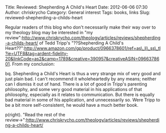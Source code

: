 Title: Reviewed: Shepherding A Child's Heart
Date: 2012-06-06 07:30
Author: chriskrycho
Category: General interest
Tags: books, links
Slug: reviewed-shepherding-a-childs-heart

Regular readers of this blog who don't necessarily make their way over
to my theology blog may be interested in "my
review":http://www.chriskrycho.com/theology/articles/reviews/shepherding-a-childs-heart/
of Tedd Tripp's "??Shepherding A Child's
Heart??":http://www.amazon.com/gp/product/0966378601/ref=as\_li\_ss\_tl?ie=UTF8&tag=ardent-fidelity-20&linkCode=as2&camp=1789&creative=390957&creativeASIN=0966378601.
From my conclusion:

bq. Shepherding a Child's Heart is thus a very strange mix of very good
and just plain bad. I can't recommend it wholeheartedly by any means;
neither can I dismiss it out of hand. There is a lot of good in Tripp's
parenting philosophy, and some very good material in his applications of
that philosophy, especially as it relates to communication. But there is
equally bad material in some of his application, and unnecessarily so.
Were Tripp to be a bit more self-consistent, he would have a much better
book.

p(right). "Read the rest of the
review→":http://www.chriskrycho.com/theology/articles/reviews/shepherding-a-childs-heart/
